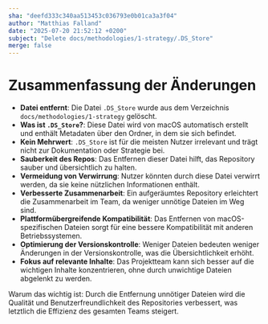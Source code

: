 ```yaml
---
sha: "deefd333c340aa513453c036793e0b01ca3a3f04"
author: "Matthias Falland"
date: "2025-07-20 21:52:12 +0200"
subject: "Delete docs/methodologies/1-strategy/.DS_Store"
merge: false
---
```


# Zusammenfassung der Änderungen

- **Datei entfernt**: Die Datei `.DS_Store` wurde aus dem Verzeichnis `docs/methodologies/1-strategy` gelöscht.
- **Was ist `.DS_Store`?**: Diese Datei wird von macOS automatisch erstellt und enthält Metadaten über den Ordner, in dem sie sich befindet.
- **Kein Mehrwert**: `.DS_Store` ist für die meisten Nutzer irrelevant und trägt nicht zur Dokumentation oder Strategie bei.
- **Sauberkeit des Repos**: Das Entfernen dieser Datei hilft, das Repository sauber und übersichtlich zu halten.
- **Vermeidung von Verwirrung**: Nutzer könnten durch diese Datei verwirrt werden, da sie keine nützlichen Informationen enthält.
- **Verbesserte Zusammenarbeit**: Ein aufgeräumtes Repository erleichtert die Zusammenarbeit im Team, da weniger unnötige Dateien im Weg sind.
- **Plattformübergreifende Kompatibilität**: Das Entfernen von macOS-spezifischen Dateien sorgt für eine bessere Kompatibilität mit anderen Betriebssystemen.
- **Optimierung der Versionskontrolle**: Weniger Dateien bedeuten weniger Änderungen in der Versionskontrolle, was die Übersichtlichkeit erhöht.
- **Fokus auf relevante Inhalte**: Das Projektteam kann sich besser auf die wichtigen Inhalte konzentrieren, ohne durch unwichtige Dateien abgelenkt zu werden.

Warum das wichtig ist: Durch die Entfernung unnötiger Dateien wird die Qualität und Benutzerfreundlichkeit des Repositories verbessert, was letztlich die Effizienz des gesamten Teams steigert.

